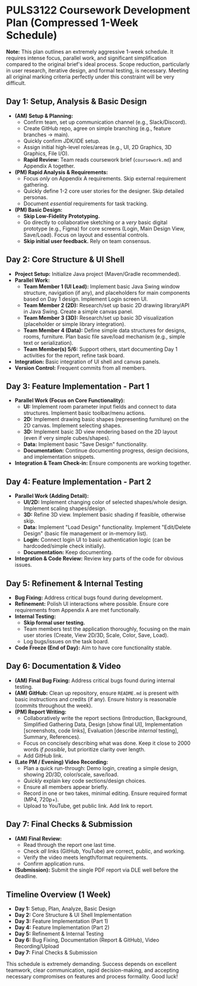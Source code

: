 # PULS3122 Coursework Development Plan (Compressed 1-Week Schedule)

**Note:** This plan outlines an extremely aggressive 1-week schedule. It requires intense focus, parallel work, and significant simplification compared to the original brief's ideal process. Scope reduction, particularly in user research, iterative design, and formal testing, is necessary. Meeting all original marking criteria perfectly under this constraint will be very difficult.

## Day 1: Setup, Analysis & Basic Design

*   **(AM) Setup & Planning:**
    *   Confirm team, set up communication channel (e.g., Slack/Discord).
    *   Create GitHub repo, agree on simple branching (e.g., feature branches -> main).
    *   Quickly confirm JDK/IDE setup.
    *   Assign initial high-level roles/areas (e.g., UI, 2D Graphics, 3D Graphics, File I/O).
    *   **Rapid Review:** Team reads coursework brief (`coursework.md`) and Appendix A together.
*   **(PM) Rapid Analysis & Requirements:**
    *   Focus *only* on Appendix A requirements. Skip external requirement gathering.
    *   Quickly define 1-2 core user stories for the designer. Skip detailed personas.
    *   Document *essential* requirements for task tracking.
*   **(PM) Basic Design:**
    *   **Skip Low-Fidelity Prototyping.**
    *   Go directly to collaborative sketching or a *very* basic digital prototype (e.g., Figma) for core screens (Login, Main Design View, Save/Load). Focus on layout and essential controls.
    *   **Skip initial user feedback.** Rely on team consensus.

## Day 2: Core Structure & UI Shell

*   **Project Setup:** Initialize Java project (Maven/Gradle recommended).
*   **Parallel Work:**
    *   **Team Member 1 (UI Lead):** Implement basic Java Swing window structure, navigation (if any), and placeholders for main components based on Day 1 design. Implement Login screen UI.
    *   **Team Member 2 (2D):** Research/set up basic 2D drawing library/API in Java Swing. Create a simple canvas panel.
    *   **Team Member 3 (3D):** Research/set up basic 3D visualization (placeholder or simple library integration).
    *   **Team Member 4 (Data):** Define simple data structures for designs, rooms, furniture. Plan basic file save/load mechanism (e.g., simple text or serialization).
    *   **Team Member(s) 5/6:** Support others, start documenting Day 1 activities for the report, refine task board.
*   **Integration:** Basic integration of UI shell and canvas panels.
*   **Version Control:** Frequent commits from all members.

## Day 3: Feature Implementation - Part 1

*   **Parallel Work (Focus on Core Functionality):**
    *   **UI:** Implement room parameter input fields and connect to data structures. Implement basic toolbar/menu actions.
    *   **2D:** Implement drawing basic shapes (representing furniture) on the 2D canvas. Implement selecting shapes.
    *   **3D:** Implement basic 3D view rendering based on the 2D layout (even if very simple cubes/shapes).
    *   **Data:** Implement basic "Save Design" functionality.
    *   **Documentation:** Continue documenting progress, design decisions, and implementation snippets.
*   **Integration & Team Check-in:** Ensure components are working together.

## Day 4: Feature Implementation - Part 2

*   **Parallel Work (Adding Detail):**
    *   **UI/2D:** Implement changing color of selected shapes/whole design. Implement scaling shapes/design.
    *   **3D:** Refine 3D view. Implement basic shading if feasible, otherwise skip.
    *   **Data:** Implement "Load Design" functionality. Implement "Edit/Delete Design" (basic file management or in-memory list).
    *   **Login:** Connect login UI to basic authentication logic (can be hardcoded/simple check initially).
    *   **Documentation:** Keep documenting.
*   **Integration & Code Review:** Review key parts of the code for obvious issues.

## Day 5: Refinement & Internal Testing

*   **Bug Fixing:** Address critical bugs found during development.
*   **Refinement:** Polish UI interactions where possible. Ensure core requirements from Appendix A are met functionally.
*   **Internal Testing:**
    *   **Skip formal user testing.**
    *   Team members test the application thoroughly, focusing on the main user stories (Create, View 2D/3D, Scale, Color, Save, Load).
    *   Log bugs/issues on the task board.
*   **Code Freeze (End of Day):** Aim to have core functionality stable.

## Day 6: Documentation & Video

*   **(AM) Final Bug Fixing:** Address critical bugs found during internal testing.
*   **(AM) GitHub:** Clean up repository, ensure `README.md` is present with basic instructions and credits (if any). Ensure history is reasonable (commits throughout the week).
*   **(PM) Report Writing:**
    *   Collaboratively write the report sections (Introduction, Background, Simplified Gathering Data, Design [show final UI], Implementation [screenshots, code links], Evaluation [describe *internal* testing], Summary, References).
    *   Focus on concisely describing what was done. Keep it close to 2000 words *if possible*, but prioritize clarity over length.
    *   Add GitHub link.
*   **(Late PM / Evening) Video Recording:**
    *   Plan a quick run-through: Demo login, creating a simple design, showing 2D/3D, color/scale, save/load.
    *   *Quickly* explain key code sections/design choices.
    *   Ensure all members appear briefly.
    *   Record in one or two takes, minimal editing. Ensure required format (MP4, 720p+).
    *   Upload to YouTube, get public link. Add link to report.

## Day 7: Final Checks & Submission

*   **(AM) Final Review:**
    *   Read through the report one last time.
    *   Check *all* links (GitHub, YouTube) are correct, public, and working.
    *   Verify the video meets length/format requirements.
    *   Confirm application runs.
*   **(Submission):** Submit the single PDF report via DLE well before the deadline.

## Timeline Overview (1 Week)

*   **Day 1:** Setup, Plan, Analyze, Basic Design
*   **Day 2:** Core Structure & UI Shell Implementation
*   **Day 3:** Feature Implementation (Part 1)
*   **Day 4:** Feature Implementation (Part 2)
*   **Day 5:** Refinement & Internal Testing
*   **Day 6:** Bug Fixing, Documentation (Report & GitHub), Video Recording/Upload
*   **Day 7:** Final Checks & Submission

This schedule is extremely demanding. Success depends on excellent teamwork, clear communication, rapid decision-making, and accepting necessary compromises on features and process formality. Good luck! 